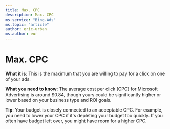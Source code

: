 ```yaml
---
title: Max. CPC
description: Max. CPC
ms.service: "Bing-Ads"
ms.topic: "article"
author: eric-urban
ms.author: eur
---
```


# Max. CPC

**What it is**: This is the maximum that you are willing to pay for a click on one of your ads.

**What you need to know**: The average cost per click (CPC) for Microsoft Advertising is around $0.84, though yours could be significantly higher or lower based on your business type and ROI goals.

**Tip**: Your budget is closely connected to an acceptable CPC. For example, you need to lower your CPC if it's depleting your budget too quickly. If you often have budget left over, you might have room for a higher CPC.


